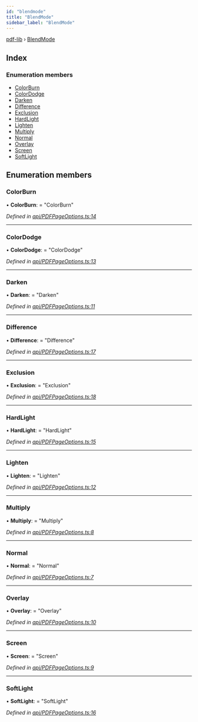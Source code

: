 ```yaml
---
id: "blendmode"
title: "BlendMode"
sidebar_label: "BlendMode"
---
```


[pdf-lib](../index.md) › [BlendMode](blendmode.md)

## Index

### Enumeration members

* [ColorBurn](blendmode.md#colorburn)
* [ColorDodge](blendmode.md#colordodge)
* [Darken](blendmode.md#darken)
* [Difference](blendmode.md#difference)
* [Exclusion](blendmode.md#exclusion)
* [HardLight](blendmode.md#hardlight)
* [Lighten](blendmode.md#lighten)
* [Multiply](blendmode.md#multiply)
* [Normal](blendmode.md#normal)
* [Overlay](blendmode.md#overlay)
* [Screen](blendmode.md#screen)
* [SoftLight](blendmode.md#softlight)

## Enumeration members

###  ColorBurn

• **ColorBurn**: = "ColorBurn"

*Defined in [api/PDFPageOptions.ts:14](https://github.com/Hopding/pdf-lib/blob/e10290a/src/api/PDFPageOptions.ts#L14)*

___

###  ColorDodge

• **ColorDodge**: = "ColorDodge"

*Defined in [api/PDFPageOptions.ts:13](https://github.com/Hopding/pdf-lib/blob/e10290a/src/api/PDFPageOptions.ts#L13)*

___

###  Darken

• **Darken**: = "Darken"

*Defined in [api/PDFPageOptions.ts:11](https://github.com/Hopding/pdf-lib/blob/e10290a/src/api/PDFPageOptions.ts#L11)*

___

###  Difference

• **Difference**: = "Difference"

*Defined in [api/PDFPageOptions.ts:17](https://github.com/Hopding/pdf-lib/blob/e10290a/src/api/PDFPageOptions.ts#L17)*

___

###  Exclusion

• **Exclusion**: = "Exclusion"

*Defined in [api/PDFPageOptions.ts:18](https://github.com/Hopding/pdf-lib/blob/e10290a/src/api/PDFPageOptions.ts#L18)*

___

###  HardLight

• **HardLight**: = "HardLight"

*Defined in [api/PDFPageOptions.ts:15](https://github.com/Hopding/pdf-lib/blob/e10290a/src/api/PDFPageOptions.ts#L15)*

___

###  Lighten

• **Lighten**: = "Lighten"

*Defined in [api/PDFPageOptions.ts:12](https://github.com/Hopding/pdf-lib/blob/e10290a/src/api/PDFPageOptions.ts#L12)*

___

###  Multiply

• **Multiply**: = "Multiply"

*Defined in [api/PDFPageOptions.ts:8](https://github.com/Hopding/pdf-lib/blob/e10290a/src/api/PDFPageOptions.ts#L8)*

___

###  Normal

• **Normal**: = "Normal"

*Defined in [api/PDFPageOptions.ts:7](https://github.com/Hopding/pdf-lib/blob/e10290a/src/api/PDFPageOptions.ts#L7)*

___

###  Overlay

• **Overlay**: = "Overlay"

*Defined in [api/PDFPageOptions.ts:10](https://github.com/Hopding/pdf-lib/blob/e10290a/src/api/PDFPageOptions.ts#L10)*

___

###  Screen

• **Screen**: = "Screen"

*Defined in [api/PDFPageOptions.ts:9](https://github.com/Hopding/pdf-lib/blob/e10290a/src/api/PDFPageOptions.ts#L9)*

___

###  SoftLight

• **SoftLight**: = "SoftLight"

*Defined in [api/PDFPageOptions.ts:16](https://github.com/Hopding/pdf-lib/blob/e10290a/src/api/PDFPageOptions.ts#L16)*
